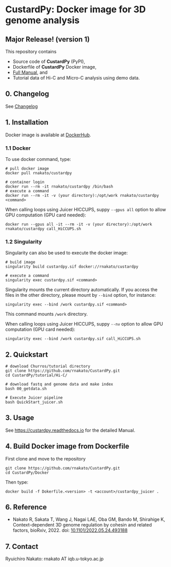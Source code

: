 # CustardPy: Docker image for 3D genome analysis

## Major Release! (version 1)

This repository contains
- Source code of **CustardPy** (PyPI),
- Dockerfile of **CustardPy** Docker image, 
- [Full Manual](https://custardpy.readthedocs.io), and
- Tutorial data of Hi-C and Micro-C analysis using demo data.

## 0. Changelog

See [Changelog](https://github.com/rnakato/CustardPy/blob/main/ChangeLog.md)

## 1. Installation

Docker image is available at [DockerHub](https://hub.docker.com/r/rnakato/custardpy).

### 1.1 Docker
To use docker command, type:

    # pull docker image
    docker pull rnakato/custardpy

    # container login
    docker run --rm -it rnakato/custardpy /bin/bash
    # execute a command
    docker run --rm -it -v (your directory):/opt/work rnakato/custardpy <command>

When calling loops using Juicer HICCUPS, suppy ``--gpus all`` option to allow GPU computation (GPU card needed):

    docker run --gpus all -it --rm -it -v (your directory):/opt/work rnakato/custardpy call_HiCCUPS.sh

### 1.2 Singularity

Singularity can also be used to execute the docker image:

    # build image
    singularity build custardpy.sif docker://rnakato/custardpy
    
    # execute a command
    singularity exec custardpy.sif <command>

Singularity mounts the current directory automatically. If you access the files in the other directory, please mount by `--bind` option, for instance:

    singularity exec --bind /work custardpy.sif <command>

This command mounts `/work` directory.

When calling loops using Juicer HICCUPS, suppy ``--nv`` option to allow GPU computation (GPU card needed):

    singularity exec --bind /work custardpy.sif call_HiCCUPS.sh

## 2. Quickstart

    # download Churros/tutorial directory
    git clone https://github.com/rnakato/CustardPy.git
    cd CustardPy/tutorial/Hi-C/

    # download fastq and genome data and make index
    bash 00_getdata.sh

    # Execute Juicer pipeline
    bash QuickStart_juicer.sh

## 3. Usage

See https://custardpy.readthedocs.io for the detailed Manual.


## 4. Build Docker image from Dockerfile

First clone and move to the repository

    git clone https://github.com/rnakato/CustardPy.git
    cd CustardPy/Docker

Then type:

    docker build -f Dokerfile.<version> -t <account>/custardpy_juicer .

## 6. Reference

- Nakato R, Sakata T, Wang J, Nagai LAE, Oba GM, Bando M, Shirahige K, Context-dependent 3D genome regulation by cohesin and related factors, bioRxiv, 2022. doi: [10.1101/2022.05.24.493188](https://www.biorxiv.org/content/10.1101/2022.05.24.493188v1)

## 7. Contact

Ryuichiro Nakato: rnakato AT iqb.u-tokyo.ac.jp
